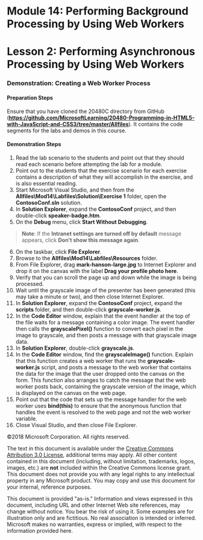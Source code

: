 # Module 14: Performing Background Processing by Using Web Workers

# Lesson 2: Performing Asynchronous Processing by Using Web Workers

### Demonstration: Creating a Web Worker Process

#### Preparation Steps 

Ensure that you have cloned the 20480C directory from GitHub (**https://github.com/MicrosoftLearning/20480-Programming-in-HTML5-with-JavaScript-and-CSS3/tree/master/Allfiles**). It contains the code segments for the labs and demos in this course. 

#### Demonstration Steps

1.	Read the lab scenario to the students and point out that they should read each scenario before attempting the lab for a module.
2.	Point out to the students that the exercise scenario for each exercise contains a description of what they will accomplish in the exercise, and is also essential reading.
3.	Start Microsoft Visual Studio, and then from the **Allfiles\Mod14\Labfiles\Solution\Exercise 1** folder, open the **ContosoConf.sln** solution.
4.	In **Solution Explorer**, expand the **ContosoConf** project, and then double-click **speaker-badge.htm**.
5.	On the **Debug** menu, click **Start Without Debugging**.

>**Note**: If the **Intranet settings are turned off by default** message appears, click **Don’t show this message again**.

6.	On the taskbar, click **File Explorer**.
7.	Browse to the **Allfiles\Mod14\Labfiles\Resources** folder.
8.	From File Explorer, drag **mark-hanson-large.jpg** to Internet Explorer and drop it on the canvas with the label **Drag your profile photo here**.
9.	Verify that you can scroll the page up and down while the image is being processed.
10.	Wait until the grayscale image of the presenter has been generated (this may take a minute or two), and then close Internet Explorer.
11.	In **Solution Explorer**, expand the **ContosoConf** project, expand the **scripts** folder, and then double-click **grayscale-worker.js**.
12.	In the **Code Editor** window, explain that the event handler at the top of the file waits for a message containing a color image. The event handler then calls the **grayscalePixel()** function to convert each pixel in the image to grayscale, and then posts a message with that grayscale image data.
13.	In **Solution Explorer**, double-click **grayscale.js**.
14.	In the **Code Editor** window, find the **grayscaleImage()** function. Explain that this function creates a web worker that runs the **grayscale-worker.js** script, and posts a message to the web worker that contains the data for the image that the user dropped onto the canvas on the form. This function also arranges to catch the message that the web worker posts back, containing the grayscale version of the image, which is displayed on the canvas on the web page.
15.	Point out that the code that sets up the message handler for the web worker uses **bind(this)** to ensure that the anonymous function that handles the event is resolved to the web page and not the web worker variable.
16.	Close Visual Studio, and then close File Explorer.

©2018 Microsoft Corporation. All rights reserved.

The text in this document is available under the  [Creative Commons Attribution 3.0 License](https://creativecommons.org/licenses/by/3.0/legalcode), additional terms may apply. All other content contained in this document (including, without limitation, trademarks, logos, images, etc.) are  **not**  included within the Creative Commons license grant. This document does not provide you with any legal rights to any intellectual property in any Microsoft product. You may copy and use this document for your internal, reference purposes.

This document is provided &quot;as-is.&quot; Information and views expressed in this document, including URL and other Internet Web site references, may change without notice. You bear the risk of using it. Some examples are for illustration only and are fictitious. No real association is intended or inferred. Microsoft makes no warranties, express or implied, with respect to the information provided here.
